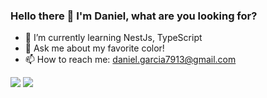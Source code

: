 ### Hello there 👋 I'm Daniel, what are you looking for?

- 🌱 I’m currently learning NestJs, TypeScript
- 💬 Ask me about my favorite color!
- 📫 How to reach me: daniel.garcia7913@gmail.com

<img src="https://github-readme-stats.vercel.app/api//?username=danielgarcia-09&layout=compact&theme=radical" />
<img src="https://github-readme-stats.vercel.app/api/top-langs/?username=danielgarcia-09&layout=compact" />

